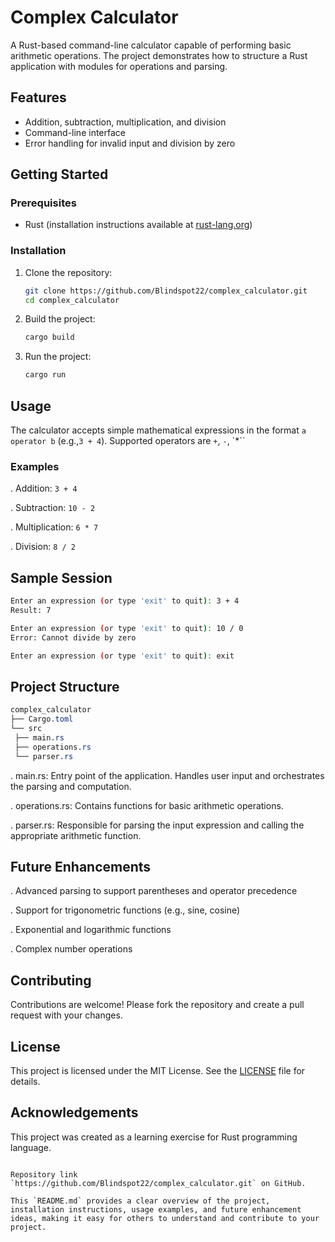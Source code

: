 # Complex Calculator

A Rust-based command-line calculator capable of performing basic arithmetic operations. The project demonstrates how to structure a Rust application with modules for operations and parsing.

## Features

- Addition, subtraction, multiplication, and division
- Command-line interface
- Error handling for invalid input and division by zero

## Getting Started

### Prerequisites

- Rust (installation instructions available at [rust-lang.org](https://www.rust-lang.org/))

### Installation

1. Clone the repository:
   ```sh
   git clone https://github.com/Blindspot22/complex_calculator.git
   cd complex_calculator
2. Build the project:
   ```sh
   cargo build
3. Run the project:
   ```sh
   cargo run
## Usage

The calculator accepts simple mathematical expressions in the format `a operator b` (e.g.,`3 + 4`). Supported operators are `+`, `-`, `*``

### Examples
. Addition: `3 + 4`

. Subtraction: `10 - 2`

. Multiplication: `6 * 7`

. Division: `8 / 2`

## Sample Session
   ```sh
   Enter an expression (or type 'exit' to quit): 3 + 4
   Result: 7

   Enter an expression (or type 'exit' to quit): 10 / 0
   Error: Cannot divide by zero

   Enter an expression (or type 'exit' to quit): exit
  ```
## Project Structure
   ```css
   complex_calculator
├── Cargo.toml
└── src
    ├── main.rs
    ├── operations.rs
    └── parser.rs
  ```
. main.rs: Entry point of the application. Handles user input and orchestrates the parsing and computation.

. operations.rs: Contains functions for basic arithmetic operations.

. parser.rs: Responsible for parsing the input expression and calling the appropriate arithmetic function.

## Future Enhancements
. Advanced parsing to support parentheses and operator precedence

. Support for trigonometric functions (e.g., sine, cosine)

. Exponential and logarithmic functions

. Complex number operations

## Contributing
Contributions are welcome! Please fork the repository and create a pull request with your changes.

## License
This project is licensed under the MIT License. See the [LICENSE](https://github.com/Blindspot22/complex_calculator/blob/main/LICENSE) file for details.

## Acknowledgements
This project was created as a learning exercise for Rust programming language.
  ```arduino
  
Repository link `https://github.com/Blindspot22/complex_calculator.git` on GitHub.

This `README.md` provides a clear overview of the project, installation instructions, usage examples, and future enhancement ideas, making it easy for others to understand and contribute to your project.

